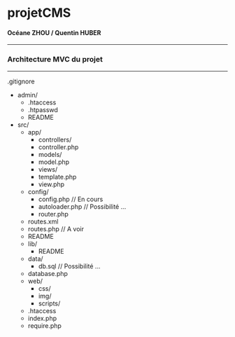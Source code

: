 # projetCMS

#### Océane ZHOU / Quentin HUBER

-----

### Architecture MVC du projet

-----

.gitignore
- admin/
    - .htaccess
    - .htpasswd
    - README
- src/
    - app/
        - controllers/
		- controller.php
        - models/
		- model.php
        - views/
		- template.php
		- view.php
    - config/
        - config.php // En cours
        - autoloader.php // Possibilité ...
        - router.php
	- routes.xml
	- routes.php // A voir
	- README
    - lib/
        - README
    - data/
        - db.sql // Possibilité ...
	- database.php
    - web/
        - css/
        - img/
        - scripts/
    - .htaccess
    - index.php
    - require.php
